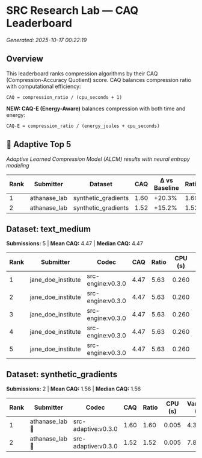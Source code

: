 # SRC Research Lab — CAQ Leaderboard

*Generated: 2025-10-17 00:22:19*

## Overview

This leaderboard ranks compression algorithms by their CAQ (Compression-Accuracy Quotient) score.
CAQ balances compression ratio with computational efficiency:

```
CAQ = compression_ratio / (cpu_seconds + 1)
```

**NEW: CAQ-E (Energy-Aware)** balances compression with both time and energy:

```
CAQ-E = compression_ratio / (energy_joules + cpu_seconds)
```

## 🔬 Adaptive Top 5

*Adaptive Learned Compression Model (ALCM) results with neural entropy modeling*

| Rank | Submitter | Dataset | CAQ | Δ vs Baseline | Ratio | Variance (%) |
|------|-----------|---------|-----|---------------|-------|-------------|
| 1 | athanase_lab | synthetic_gradients | 1.60 | +20.3% | 1.60 | 4.37 |
| 2 | athanase_lab | synthetic_gradients | 1.52 | +15.2% | 1.52 | 7.87 |

## Dataset: text_medium

**Submissions:** 5 | **Mean CAQ:** 4.47 | **Median CAQ:** 4.47

| Rank | Submitter | Codec | CAQ | Ratio | CPU (s) | Variance (%) |
|------|-----------|-------|-----|-------|---------|-------------|
| 1 | jane_doe_institute | src-engine:v0.3.0 | 4.47 | 5.63 | 0.260 | 0.38 |
| 2 | jane_doe_institute | src-engine:v0.3.0 | 4.47 | 5.63 | 0.260 | 0.38 |
| 3 | jane_doe_institute | src-engine:v0.3.0 | 4.47 | 5.63 | 0.260 | 0.38 |
| 4 | jane_doe_institute | src-engine:v0.3.0 | 4.47 | 5.63 | 0.260 | 0.38 |
| 5 | jane_doe_institute | src-engine:v0.3.0 | 4.47 | 5.63 | 0.260 | 0.38 |

## Dataset: synthetic_gradients

**Submissions:** 2 | **Mean CAQ:** 1.56 | **Median CAQ:** 1.56

| Rank | Submitter | Codec | CAQ | Ratio | CPU (s) | Variance (%) |
|------|-----------|-------|-----|-------|---------|-------------|
| 1 | athanase_lab 🔬 | src-adaptive:v0.3.0 | 1.60 | 1.60 | 0.005 | 4.37 |
| 2 | athanase_lab 🔬 | src-adaptive:v0.3.0 | 1.52 | 1.52 | 0.005 | 7.87 |

